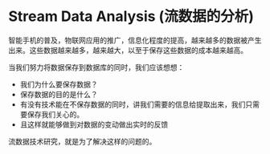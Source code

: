 # Stream Data Analysis (流数据的分析)

智能手机的普及，物联网应用的推广，信息化程度的提高，越来越多的数据被产生出来。这些数据越来越多，越来越大，以至于保存这些数据的成本越来越高。

当我们努力将数据保存到数据库的同时，我们应该想想：

* 我们为什么要保存数据？
* 保存数据的目的是什么？
* 有没有技术能在不保存数据的同时，讲我们需要的信息给提取出来，我们只需要保存我们关心的。
* 且这样就能够做到对数据的变动做出实时的反馈

流数据技术研究，就是为了解决这样的问题的。





